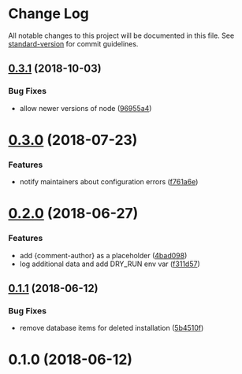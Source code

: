 # Change Log

All notable changes to this project will be documented in this file. See [standard-version](https://github.com/conventional-changelog/standard-version) for commit guidelines.

<a name="0.3.1"></a>
## [0.3.1](https://github.com/dessant/reaction-comments/compare/v0.3.0...v0.3.1) (2018-10-03)


### Bug Fixes

* allow newer versions of node ([96955a4](https://github.com/dessant/reaction-comments/commit/96955a4))



<a name="0.3.0"></a>
# [0.3.0](https://github.com/dessant/reaction-comments/compare/v0.2.0...v0.3.0) (2018-07-23)


### Features

* notify maintainers about configuration errors ([f761a6e](https://github.com/dessant/reaction-comments/commit/f761a6e))



<a name="0.2.0"></a>
# [0.2.0](https://github.com/dessant/reaction-comments/compare/v0.1.1...v0.2.0) (2018-06-27)


### Features

* add {comment-author} as a placeholder ([4bad098](https://github.com/dessant/reaction-comments/commit/4bad098))
* log additional data and add DRY_RUN env var ([f311d57](https://github.com/dessant/reaction-comments/commit/f311d57))



<a name="0.1.1"></a>
## [0.1.1](https://github.com/dessant/reaction-comments/compare/v0.1.0...v0.1.1) (2018-06-12)


### Bug Fixes

* remove database items for deleted installation ([5b4510f](https://github.com/dessant/reaction-comments/commit/5b4510f))



<a name="0.1.0"></a>
# 0.1.0 (2018-06-12)
